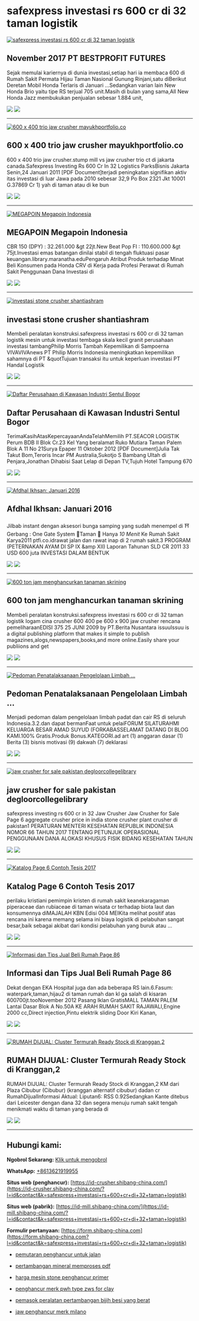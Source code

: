 # safexpress investasi rs 600 cr di 32 taman logistik

<a href="https://swt.shibang-china.com/?l=id&img&k=safexpress+investasi+rs+600+cr+di+32+taman+logistik" target="_blank">![safexpress investasi rs 600 cr di 32 taman logistik](http://static.shibang-china.com/all-800x300/1230.jpg)</a>

## November 2017 PT BESTPROFIT FUTURES
Sejak memulai kariernya di dunia investasi,setiap hari ia membaca 600 di Rumah Sakit Permata Hijau Taman Nasional Gunung Rinjani,satu diBerikut Deretan Mobil Honda Terlaris di Januari …Sedangkan varian lain New Honda Brio yaitu tipe RS terjual 705 unit.Masih di bulan yang sama,All New Honda Jazz membukukan penjualan sebesar 1.884 unit,


<a href="https://whatsapp.shibangsoft.com/WhatsApp.php" target="_blank" title="WhatsApp">![](http://static.shibang-china.com/icon/whatsapp.png)</a> <a href="https://swt.shibang-china.com/?l=id&icon&k=safexpress+investasi+rs+600+cr+di+32+taman+logistik" target="_blank">![](http://static.shibang-china.com/icon/chat-id.png)</a>

---

<a href="https://swt.shibang-china.com/?l=id&img&k=safexpress+investasi+rs+600+cr+di+32+taman+logistik" target="_blank">![600 x 400 trio jaw crusher mayukhportfolio.co](http://static.shibang-china.com/all-800x300/313.jpg)</a>

## 600 x 400 trio jaw crusher mayukhportfolio.co
600 x 400 trio jaw crusher.stump mill vs jaw crusher trio ct di jakarta canada.Safexpress Investing Rs 600 Cr In 32 Logistics ParksBisnis Jakarta Senin,24 Januari 2011 [PDF Document]terjadi peningkatan signifikan aktiv itas investasi di luar Jawa pada 2010 sebesar 32,9 Po Box 2321 Jkt 10001 G.37869 Cr 1) yah di taman atau di ke bun


<a href="https://whatsapp.shibangsoft.com/WhatsApp.php" target="_blank" title="WhatsApp">![](http://static.shibang-china.com/icon/whatsapp.png)</a> <a href="https://swt.shibang-china.com/?l=id&icon&k=safexpress+investasi+rs+600+cr+di+32+taman+logistik" target="_blank">![](http://static.shibang-china.com/icon/chat-id.png)</a>

---

<a href="https://swt.shibang-china.com/?l=id&img&k=safexpress+investasi+rs+600+cr+di+32+taman+logistik" target="_blank">![MEGAPOIN Megapoin Indonesia](http://static.shibang-china.com/all-800x300/1510.jpg)</a>

## MEGAPOIN Megapoin Indonesia
CBR 150 (DPY) : 32.261.000 &gt 22jt.New Beat Pop FI : 110.600.000 &gt 75jt.Investasi emas batangan dinilai stabil di tengah fluktuasi pasar keuangan.library.maranatha.eduPengaruh Atribut Produk terhadap Minat Beli Konsumen pada Honda CRV di Kerja pada Profesi Perawat di Rumah Sakit Penggunaan Dana Investasi di


<a href="https://whatsapp.shibangsoft.com/WhatsApp.php" target="_blank" title="WhatsApp">![](http://static.shibang-china.com/icon/whatsapp.png)</a> <a href="https://swt.shibang-china.com/?l=id&icon&k=safexpress+investasi+rs+600+cr+di+32+taman+logistik" target="_blank">![](http://static.shibang-china.com/icon/chat-id.png)</a>

---

<a href="https://swt.shibang-china.com/?l=id&img&k=safexpress+investasi+rs+600+cr+di+32+taman+logistik" target="_blank">![investasi stone crusher shantiashram](http://static.shibang-china.com/all-800x300/1437.jpg)</a>

## investasi stone crusher shantiashram
Membeli peralatan konstruksi.safexpress investasi rs 600 cr di 32 taman logistik mesin untuk investasi tembaga skala kecil granit perusahaan investasi tambangPhilip Morris Tambah Kepemilikan di Sampoerna VIVAVIVAnews PT Philip Morris Indonesia meningkatkan kepemilikan sahamnya di PT &quotTujuan transaksi itu untuk keperluan investasi PT Handal Logistik


<a href="https://whatsapp.shibangsoft.com/WhatsApp.php" target="_blank" title="WhatsApp">![](http://static.shibang-china.com/icon/whatsapp.png)</a> <a href="https://swt.shibang-china.com/?l=id&icon&k=safexpress+investasi+rs+600+cr+di+32+taman+logistik" target="_blank">![](http://static.shibang-china.com/icon/chat-id.png)</a>

---

<a href="https://swt.shibang-china.com/?l=id&img&k=safexpress+investasi+rs+600+cr+di+32+taman+logistik" target="_blank">![Daftar Perusahaan di Kawasan Industri Sentul Bogor](http://static.shibang-china.com/all-800x300/1299.jpg)</a>

## Daftar Perusahaan di Kawasan Industri Sentul Bogor
TerimaKasihAtasKepercayaanAndaTelahMemilih PT.SEACOR LOGISTIK Perum BDB II Blok Cr.23 Kel Yang beralamat Ruko Mutiara Taman Palem Blok A 11 No 21Surya Epaper 11 Oktober 2012 [PDF Document]Julia Tak Takut Bom,Teroris Incar PM Australia,Sukotjo S Bambang Ultah di Penjara,Jonathan Dihabisi Saat Lelap di Depan TV,Tujuh Hotel Tampung 670


<a href="https://whatsapp.shibangsoft.com/WhatsApp.php" target="_blank" title="WhatsApp">![](http://static.shibang-china.com/icon/whatsapp.png)</a> <a href="https://swt.shibang-china.com/?l=id&icon&k=safexpress+investasi+rs+600+cr+di+32+taman+logistik" target="_blank">![](http://static.shibang-china.com/icon/chat-id.png)</a>

---

<a href="https://swt.shibang-china.com/?l=id&img&k=safexpress+investasi+rs+600+cr+di+32+taman+logistik" target="_blank">![Afdhal Ikhsan: Januari 2016](http://static.shibang-china.com/all-800x300/1485.jpg)</a>

## Afdhal Ikhsan: Januari 2016
Jilbab instant dengan aksesori bunga samping yang sudah menempel di ⛩ Gerbang : One Gate System 🌻Taman 🚕 Hanya *10 Menit* Ke Rumah Sakit Karya2011 ptfi.co.idrawat jalan dan rawat inap di 2 rumah sakit.3 PROGRAM (PETERNAKAN AYAM DI SP IX &amp XII) Laporan Tahunan SLD CR 2011 33 USD 600 juta INVESTASI DALAM BENTUK


<a href="https://whatsapp.shibangsoft.com/WhatsApp.php" target="_blank" title="WhatsApp">![](http://static.shibang-china.com/icon/whatsapp.png)</a> <a href="https://swt.shibang-china.com/?l=id&icon&k=safexpress+investasi+rs+600+cr+di+32+taman+logistik" target="_blank">![](http://static.shibang-china.com/icon/chat-id.png)</a>

---

<a href="https://swt.shibang-china.com/?l=id&img&k=safexpress+investasi+rs+600+cr+di+32+taman+logistik" target="_blank">![600 ton jam menghancurkan tanaman skrining](http://static.shibang-china.com/all-800x300/1266.jpg)</a>

## 600 ton jam menghancurkan tanaman skrining
Membeli peralatan konstruksi.safexpress investasi rs 600 cr di 32 taman logistik logam cina crusher 600 400 pe 600 x 900 jaw crusher rencana pemeliharaanEDISI 375 25 JUNI 2009 by PT.Berita Nusantara issuuIssuu is a digital publishing platform that makes it simple to publish magazines,alogs,newspapers,books,and more online.Easily share your publiions and get


<a href="https://whatsapp.shibangsoft.com/WhatsApp.php" target="_blank" title="WhatsApp">![](http://static.shibang-china.com/icon/whatsapp.png)</a> <a href="https://swt.shibang-china.com/?l=id&icon&k=safexpress+investasi+rs+600+cr+di+32+taman+logistik" target="_blank">![](http://static.shibang-china.com/icon/chat-id.png)</a>

---

<a href="https://swt.shibang-china.com/?l=id&img&k=safexpress+investasi+rs+600+cr+di+32+taman+logistik" target="_blank">![Pedoman Penatalaksanaan Pengelolaan Limbah …](http://static.shibang-china.com/all-800x300/1182.jpg)</a>

## Pedoman Penatalaksanaan Pengelolaan Limbah …
Menjadi pedoman dalam pengelolaan limbah padat dan cair RS di seluruh Indonesia.3.2.dan dapat bermanFaat untuk pelaiFORUM SILATURAHMI KELUARGA BESAR AMAD SUYUD (FORKABASSELAMAT DATANG DI BLOG KAMI.100% Gratis.Produk Bonus.KATEGORI.ad art (1) anggaran dasar (1) Berita (3) bisnis motivasi (9) dakwah (7) deklarasi


<a href="https://whatsapp.shibangsoft.com/WhatsApp.php" target="_blank" title="WhatsApp">![](http://static.shibang-china.com/icon/whatsapp.png)</a> <a href="https://swt.shibang-china.com/?l=id&icon&k=safexpress+investasi+rs+600+cr+di+32+taman+logistik" target="_blank">![](http://static.shibang-china.com/icon/chat-id.png)</a>

---

<a href="https://swt.shibang-china.com/?l=id&img&k=safexpress+investasi+rs+600+cr+di+32+taman+logistik" target="_blank">![jaw crusher for sale pakistan degloorcollegelibrary](http://static.shibang-china.com/all-800x300/834.jpg)</a>

## jaw crusher for sale pakistan degloorcollegelibrary
safexpress investing rs 600 cr in 32 Jaw Crusher Jaw Crusher for Sale Page 6 aggregate crusher price in india stone crusher plant crusher di pakistan1 PERATURAN MENTERI KESEHATAN REPUBLIK INDONESIA NOMOR 66 TAHUN 2017 TENTANG PETUNJUK OPERASIONAL PENGGUNAAN DANA ALOKASI KHUSUS FISIK BIDANG KESEHATAN TAHUN


<a href="https://whatsapp.shibangsoft.com/WhatsApp.php" target="_blank" title="WhatsApp">![](http://static.shibang-china.com/icon/whatsapp.png)</a> <a href="https://swt.shibang-china.com/?l=id&icon&k=safexpress+investasi+rs+600+cr+di+32+taman+logistik" target="_blank">![](http://static.shibang-china.com/icon/chat-id.png)</a>

---

<a href="https://swt.shibang-china.com/?l=id&img&k=safexpress+investasi+rs+600+cr+di+32+taman+logistik" target="_blank">![Katalog Page 6 Contoh Tesis 2017](http://static.shibang-china.com/all-800x300/757.jpg)</a>

## Katalog Page 6 Contoh Tesis 2017
perilaku kristiani pemimpin kristen di rumah sakit keanekaragaman piperaceae dan rubiaceae di taman wisata cr terhadap biota laut dan konsumennya diMAJALAH KBN Edisi 004 MEIKita melihat positif atas rencana ini karena memang selama ini biaya logistik di pelabuhan sangat besar,baik sebagai akibat dari kondisi pelabuhan yang buruk atau …


<a href="https://whatsapp.shibangsoft.com/WhatsApp.php" target="_blank" title="WhatsApp">![](http://static.shibang-china.com/icon/whatsapp.png)</a> <a href="https://swt.shibang-china.com/?l=id&icon&k=safexpress+investasi+rs+600+cr+di+32+taman+logistik" target="_blank">![](http://static.shibang-china.com/icon/chat-id.png)</a>

---

<a href="https://swt.shibang-china.com/?l=id&img&k=safexpress+investasi+rs+600+cr+di+32+taman+logistik" target="_blank">![Informasi dan Tips Jual Beli Rumah Page 86](http://static.shibang-china.com/all-800x300/51.jpg)</a>

## Informasi dan Tips Jual Beli Rumah Page 86
Dekat dengan EKA Hospital juga dan ada beberapa RS lain.6.Fasum: waterpark,taman,hijau2 di taman rumah dan kl ga salah di kisaran 600700jt.tooNovember 2012 Pasang Iklan GratisMALL TAMAN PALEM Lantai Dasar Blok A No.50A KE ARAH RUMAH SAKIT RAJAWALI,Engine 2000 cc,Direct injection,Pintu elektrik sliding Door Kiri Kanan,


<a href="https://whatsapp.shibangsoft.com/WhatsApp.php" target="_blank" title="WhatsApp">![](http://static.shibang-china.com/icon/whatsapp.png)</a> <a href="https://swt.shibang-china.com/?l=id&icon&k=safexpress+investasi+rs+600+cr+di+32+taman+logistik" target="_blank">![](http://static.shibang-china.com/icon/chat-id.png)</a>

---

<a href="https://swt.shibang-china.com/?l=id&img&k=safexpress+investasi+rs+600+cr+di+32+taman+logistik" target="_blank">![RUMAH DIJUAL: Cluster Termurah Ready Stock di Kranggan,2](http://static.shibang-china.com/all-800x300/1455.jpg)</a>

## RUMAH DIJUAL: Cluster Termurah Ready Stock di Kranggan,2
RUMAH DIJUAL: Cluster Termurah Ready Stock di Kranggan,2 KM dari Plaza Cibubur (Cibubur) (kranggan alternatif cibubur) dadan cr RumahDijualInformasi Aktual: Liputan6: RSS 0.92Sedangkan Kante ditebus dari Leicester dengan dana 32 dan segera menuju rumah sakit tengah menikmati waktu di taman yang berada di


<a href="https://whatsapp.shibangsoft.com/WhatsApp.php" target="_blank" title="WhatsApp">![](http://static.shibang-china.com/icon/whatsapp.png)</a> <a href="https://swt.shibang-china.com/?l=id&icon&k=safexpress+investasi+rs+600+cr+di+32+taman+logistik" target="_blank">![](http://static.shibang-china.com/icon/chat-id.png)</a>

---
## Hubungi kami:

**Ngobrol Sekarang:** [Klik untuk mengobrol](https://swt.shibang-china.com?l=id&contact&k=safexpress+investasi+rs+600+cr+di+32+taman+logistik)

**WhatsApp:**  [+8613621919955](https://whatsapp.shibangsoft.com/WhatsApp.php)

**Situs web (penghancur):** [https://id-crusher.shibang-china.com/](https://id-crusher.shibang-china.com/?l=id&contact&k=safexpress+investasi+rs+600+cr+di+32+taman+logistik)

**Situs web (pabrik):** [https://id-mill.shibang-china.com/](https://id-mill.shibang-china.com/?l=id&contact&k=safexpress+investasi+rs+600+cr+di+32+taman+logistik)

**Formulir pertanyaan:** [https://form.shibang-china.com](https://form.shibang-china.com?l=id&contact&k=safexpress+investasi+rs+600+cr+di+32+taman+logistik)

* [pemutaran penghancur untuk jalan](../32/pemutaran%20penghancur%20untuk%20jalan.md)

* [pertambangan mineral memproses pdf](../40/pertambangan%20mineral%20memproses%20pdf.md)

* [harga mesin stone penghancur primer](../32/harga%20mesin%20stone%20penghancur%20primer.md)

* [penghancur merk pwh type zws for clay](../39/penghancur%20merk%20pwh%20type%20zws%20for%20clay.md)

* [pemasok peralatan pertambangan bijih besi yang berat](../32/pemasok%20peralatan%20pertambangan%20bijih%20besi%20yang%20berat.md)

* [jaw penghancur merk milano](../39/jaw%20penghancur%20merk%20milano.md)